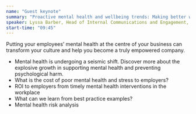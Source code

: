 ```yaml
---
name: "Guest keynote"
summary: "Proactive mental health and wellbeing trends: Making better workforce decisions and interventions – where to next in 2020?"
speaker: Lyssa Barber, Head of Internal Communications and Engagement, UBS
start-time: "09:45"
---
```


Putting your employees’ mental health at the centre of your business can transform your culture and help you become a truly empowered company.

- Mental health is undergoing a seismic shift. Discover more about the explosive growth in supporting mental health and preventing psychological harm.
- What is the cost of poor mental health and stress to employers?
- ROI to employers from timely mental health interventions in the workplace
- What can we learn from best practice examples?
- Mental health risk analysis
